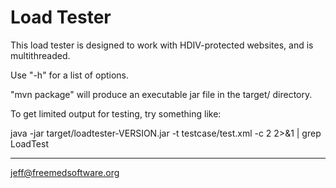 Load Tester
===========

This load tester is designed to work with HDIV-protected websites, and is
multithreaded.

Use "-h" for a list of options.

"mvn package" will produce an executable jar file in the target/ directory.

To get limited output for testing, try something like:

  java -jar target/loadtester-VERSION.jar -t testcase/test.xml -c 2 2>&1 | grep LoadTest 

------------------------
jeff@freemedsoftware.org

